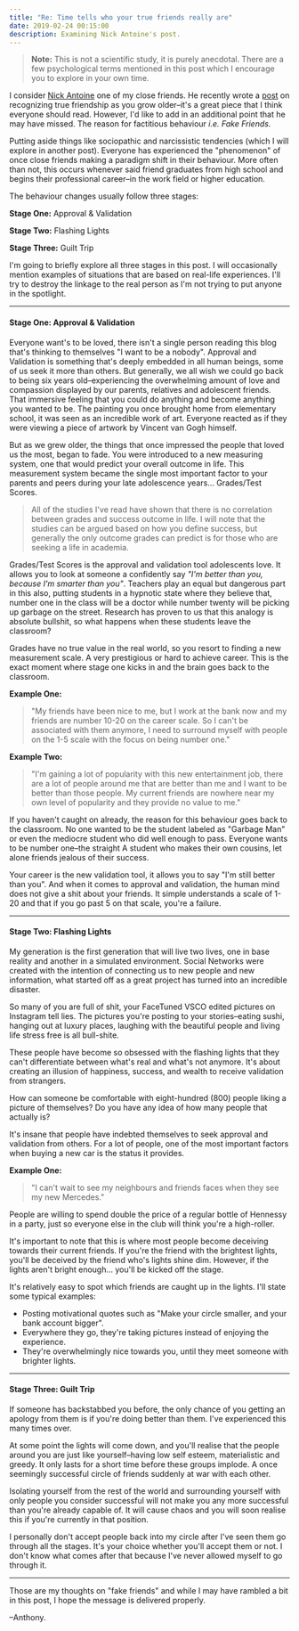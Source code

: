 ```yaml
---
title: "Re: Time tells who your true friends really are"
date: 2019-02-24 00:15:00
description: Examining Nick Antoine's post.
---
```


> **Note:** This is not a scientific study, it is purely anecdotal. There are a few psychological terms mentioned in this post which I encourage you to explore in your own time.

I consider [Nick Antoine](http://www.nickantoine.com) one of my close friends. He recently wrote a [post](nickantoine.com/true-friendship) on recognizing true friendship as you grow older–it's a great piece that I think everyone should read. However, I'd like to add in an additional point that he may have missed. The reason for factitious behaviour *i.e. Fake Friends.*

Putting aside things like sociopathic and narcissistic tendencies (which I will explore in another post). Everyone has experienced the "phenomenon" of once close friends making a paradigm shift in their behaviour. More often than not, this occurs whenever said friend graduates from high school and begins their professional career–in the work field or higher education.

The behaviour changes usually follow three stages:

**Stage One:** Approval & Validation

**Stage Two:** Flashing Lights

**Stage Three:** Guilt Trip

I'm going to briefly explore all three stages in this post. I will occasionally mention examples of situations that are based on real-life experiences. I'll try to destroy the linkage to the real person as I'm not trying to put anyone in the spotlight.

---

#### Stage One: Approval & Validation

Everyone want's to be loved, there isn't a single person reading this blog that's thinking to themselves "I want to be a nobody". Approval and Validation is something that's deeply embedded in all human beings, some of us seek it more than others. But generally, we all wish we could go back to being six years old–experiencing the overwhelming amount of love and compassion displayed by our parents, relatives and adolescent friends. That immersive feeling that you could do anything and become anything you wanted to be. The painting you once brought home from elementary school, it was seen as an incredible work of art. Everyone reacted as if they were viewing a piece of artwork by Vincent van Gogh himself.

But as we grew older, the things that once impressed the people that loved us the most, began to fade. You were introduced to a new measuring system, one that would predict your overall outcome in life. This measurement system became the single most important factor to your parents and peers during your late adolescence years... Grades/Test Scores.

> All of the studies I've read have shown that there is no correlation between grades and success outcome in life. I will note that the studies can be argued based on how you define success, but generally the only outcome grades can predict is for those who are seeking a life in academia.

Grades/Test Scores is the approval and validation tool adolescents love. It allows you to look at someone a confidently say *"I'm better than you, because I'm smarter than you"*. Teachers play an equal but dangerous part in this also, putting students in a hypnotic state where they believe that, number one in the class will be a doctor while number twenty will be picking up garbage on the street. Research has proven to us that this analogy is absolute bullshit, so what happens when these students leave the classroom?

Grades have no true value in the real world, so you resort to finding a new measurement scale. A very prestigious or hard to achieve career. This is the exact moment where stage one kicks in and the brain goes back to the classroom.

**Example One:**

> "My friends have been nice to me, but I work at the bank now and my friends are number 10-20 on the career scale. So I can't be associated with them anymore, I need to surround myself with people on the 1-5 scale with the focus on being number one."

**Example Two:**

> "I'm gaining a lot of popularity with this new entertainment job, there are a lot of people around me that are better than me and I want to be better than those people. My current friends are nowhere near my own level of popularity and they provide no value to me."

If you haven't caught on already, the reason for this behaviour goes back to the classroom. No one wanted to be the student labeled as "Garbage Man" or even the mediocre student who did well enough to pass. Everyone wants to be number one–the straight A student who makes their own cousins, let alone friends jealous of their success.

 Your career is the new validation tool, it allows you to say "I'm still better than you". And when it comes to approval and validation, the human mind does not give a shit about your friends. It simple understands a scale of 1-20 and that if you go past 5 on that scale, you're a failure.

---

#### Stage Two: Flashing Lights

My generation is the first generation that will live two lives, one in base reality and another in a simulated environment. Social Networks were created with the intention of connecting us to new people and new information, what started off as a great project has turned into an incredible disaster.

So many of you are full of shit, your FaceTuned VSCO edited pictures on Instagram tell lies. The pictures you're posting to your stories–eating sushi, hanging out at luxury places, laughing with the beautiful people and living life stress free is all bull-shite.

These people have become so obsessed with the flashing lights that they can't differentiate between what's real and what's not anymore. It's about creating an illusion of happiness, success, and wealth to receive validation from strangers.

How can someone be comfortable with eight-hundred (800) people liking a picture of themselves? Do you have any idea of how many people that actually is?

It's insane that people have indebted themselves to seek approval and validation from others. For a lot of people, one of the most important factors when buying a new car is the status it provides.

**Example One:**

> "I can't wait to see my neighbours and friends faces when they see my new Mercedes."

People are willing to spend double the price of a regular bottle of Hennessy in a party, just so everyone else in the club will think you're a high-roller.

It's important to note that this is where most people become deceiving towards their current friends. If you're the friend with the brightest lights, you'll be deceived by the friend who's lights shine dim. However, if the lights aren't bright enough… you'll be kicked off the stage.

It's relatively easy to spot which friends are caught up in the lights. I'll state some typical examples:

* Posting motivational quotes such as "Make your circle smaller, and your bank account bigger".
* Everywhere they go, they're taking pictures instead of enjoying the experience.
* They're overwhelmingly nice towards you, until they meet someone with brighter lights.

---

#### Stage Three: Guilt Trip

If someone has backstabbed you before, the only chance of you getting an apology from them is if you're doing better than them. I've experienced this many times over.

At some point the lights will come down, and you'll realise that the people around you are just like yourself–having low self esteem, materialistic and greedy. It only lasts for a short time before these groups implode. A once seemingly successful circle of friends suddenly at war with each other.

Isolating yourself from the rest of the world and surrounding yourself with only people you consider successful will not make you any more successful than you're already capable of. It will cause chaos and you will soon realise this if you're currently in that position.

I personally don't accept people back into my circle after I've seen them go through all the stages. It's your choice whether you'll accept them or not. I don't know what comes after that because I've never allowed myself to go through it.

---

Those are my thoughts on "fake friends" and while I may have rambled a bit in this post, I hope the message is delivered properly.



–Anthony.